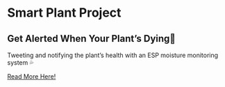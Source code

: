 # Smart Plant Project

Get Alerted When Your Plant’s Dying🌱
---------
Tweeting and notifying the plant’s health with an ESP moisture monitoring system 💦

[Read More Here!](https://medium.com/@ariel.yc.liu/get-alerted-when-your-plants-dying-d085d0bdedf5)
